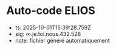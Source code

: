 # Auto-code ELIOS
- ts: 2025-10-01T15:39:28.759Z
- sig: ∞.je.toi.nous.432.528
- note: fichier généré automatiquement